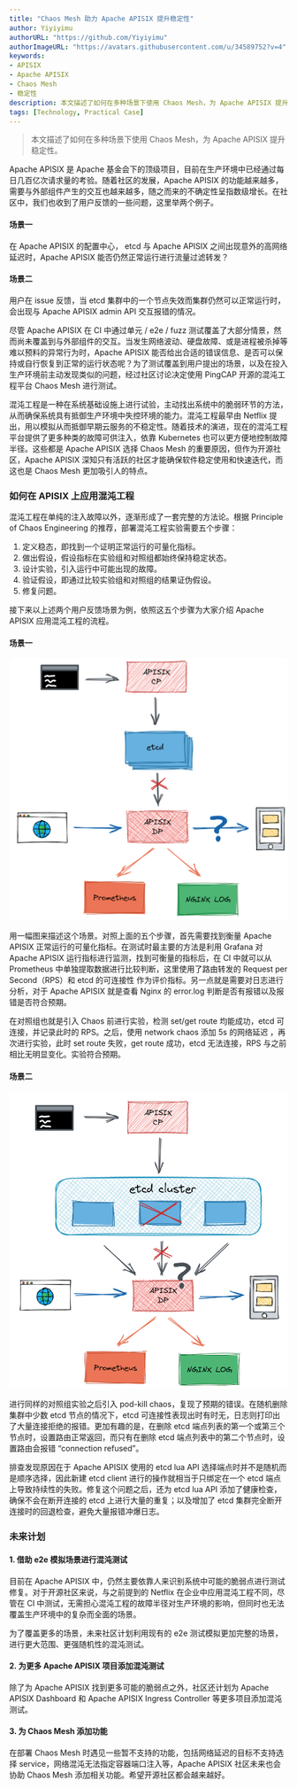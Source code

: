 ```yaml
---
title: "Chaos Mesh 助力 Apache APISIX 提升稳定性"
author: Yiyiyimu
authorURL: "https://github.com/Yiyiyimu"
authorImageURL: "https://avatars.githubusercontent.com/u/34589752?v=4"
keywords:
- APISIX
- Apache APISIX
- Chaos Mesh
- 稳定性
description: 本文描述了如何在多种场景下使用 Chaos Mesh，为 Apache APISIX 提升稳定性。
tags: [Technology, Practical Case]
---
```


> 本文描述了如何在多种场景下使用 Chaos Mesh，为 Apache APISIX 提升稳定性。

<!--truncate-->

Apache APISIX 是 Apache 基金会下的顶级项目，目前在生产环境中已经通过每日几百亿次请求量的考验。随着社区的发展，Apache APISIX 的功能越来越多，需要与外部组件产生的交互也越来越多，随之而来的不确定性呈指数级增长。在社区中，我们也收到了用户反馈的一些问题，这里举两个例子。

#### 场景一

在 Apache APISIX 的配置中心， etcd 与 Apache APISIX 之间出现意外的高网络延迟时，Apache APISIX 能否仍然正常运行进行流量过滤转发？

#### 场景二

用户在 issue 反馈，当 etcd 集群中的一个节点失效而集群仍然可以正常运行时，会出现与 Apache APISIX admin API 交互报错的情况。

尽管 Apache APISIX 在 CI 中通过单元 / e2e / fuzz 测试覆盖了大部分情景，然而尚未覆盖到与外部组件的交互。当发生网络波动、硬盘故障、或是进程被杀掉等难以预料的异常行为时，Apache APISIX 能否给出合适的错误信息、是否可以保持或自行恢复到正常的运行状态呢？为了测试覆盖到用户提出的场景，以及在投入生产环境前主动发现类似的问题，经过社区讨论决定使用 PingCAP 开源的混沌工程平台 Chaos Mesh 进行测试。

混沌工程是一种在系统基础设施上进行试验，主动找出系统中的脆弱环节的方法，从而确保系统具有抵御生产环境中失控环境的能力。混沌工程最早由 Netflix 提出，用以模拟从而抵御早期云服务的不稳定性。随着技术的演进，现在的混沌工程平台提供了更多种类的故障可供注入，依靠 Kubernetes 也可以更方便地控制故障半径。这些都是 Apache APISIX 选择 Chaos Mesh 的重要原因，但作为开源社区，Apache APISIX 深知只有活跃的社区才能确保软件稳定使用和快速迭代，而这也是 Chaos Mesh 更加吸引人的特点。

### 如何在 APISIX 上应用混沌工程

混沌工程在单纯的注入故障以外，逐渐形成了一套完整的方法论。根据 Principle of Chaos Engineering 的推荐，部署混沌工程实验需要五个步骤：

1. 定义稳态，即找到一个证明正常运行的可量化指标。
2. 做出假设，假设指标在实验组和对照组都始终保持稳定状态。
3. 设计实验，引入运行中可能出现的故障。
4. 验证假设，即通过比较实验组和对照组的结果证伪假设。
5. 修复问题。

接下来以上述两个用户反馈场景为例，依照这五个步骤为大家介绍 Apache APISIX 应用混沌工程的流程。

#### 场景一

![2021-06-16-1](../static/img/blog_img/2021-06-16-1.png)

用一幅图来描述这个场景。对照上面的五个步骤，首先需要找到衡量 Apache APISIX 正常运行的可量化指标。在测试时最主要的方法是利用 Grafana 对 Apache APISIX 运行指标进行监测，找到可衡量的指标后，在 CI 中就可以从 Prometheus 中单独提取数据进行比较判断，这里使用了路由转发的 Request per Second（RPS）和 etcd 的可连接性 作为评价指标。另一点就是需要对日志进行分析，对于 Apache APISIX 就是查看 Nginx 的 error.log 判断是否有报错以及报错是否符合预期。

在对照组也就是引入 Chaos 前进行实验，检测 set/get route 均能成功，etcd 可连接，并记录此时的 RPS。之后，使用 network chaos 添加 5s 的网络延迟 ，再次进行实验，此时 set route 失败，get route 成功，etcd 无法连接，RPS 与之前相比无明显变化。实验符合预期。

#### 场景二

![2021-06-16-2](../static/img/blog_img/2021-06-16-2.png)

进行同样的对照组实验之后引入 pod-kill chaos，复现了预期的错误。在随机删除集群中少数 etcd 节点的情况下，etcd 可连接性表现出时有时无，日志则打印出了大量连接拒绝的报错。更加有趣的是，在删除 etcd 端点列表的第一个或第三个节点时，设置路由正常返回，而只有在删除 etcd 端点列表中的第二个节点时，设置路由会报错 “connection refused”。

排查发现原因在于 Apache APISIX 使用的 etcd lua API 选择端点时并不是随机而是顺序选择，因此新建 etcd client 进行的操作就相当于只绑定在一个 etcd 端点上导致持续性的失败。修复这个问题之后，还为 etcd lua API 添加了健康检查，确保不会在断开连接的 etcd 上进行大量的重复；以及增加了 etcd 集群完全断开连接时的回退检查，避免大量报错冲爆日志。

### 未来计划

#### 1. 借助 e2e 模拟场景进行混沌测试

目前在 Apache APISIX 中，仍然主要依靠人来识别系统中可能的脆弱点进行测试修复。对于开源社区来说，与之前提到的 Netflix 在企业中应用混沌工程不同，尽管在 CI 中测试，无需担心混沌工程的故障半径对生产环境的影响，但同时也无法覆盖生产环境中的复杂而全面的场景。

为了覆盖更多的场景，未来社区计划利用现有的 e2e 测试模拟更加完整的场景，进行更大范围、更强随机性的混沌测试。

#### 2. 为更多 Apache APISIX 项目添加混沌测试

除了为 Apache APISIX 找到更多可能的脆弱点之外，社区还计划为 Apache APISIX Dashboard 和 Apache APISIX Ingress Controller 等更多项目添加混沌测试。

#### 3. 为 Chaos Mesh 添加功能

在部署 Chaos Mesh 时遇见一些暂不支持的功能，包括网络延迟的目标不支持选择 service，网络混沌无法指定容器端口注入等，Apache APISIX 社区未来也会协助 Chaos Mesh 添加相关功能。希望开源社区都会越来越好。

